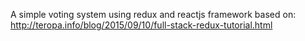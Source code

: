 A simple voting system using redux and reactjs framework based on:
http://teropa.info/blog/2015/09/10/full-stack-redux-tutorial.html